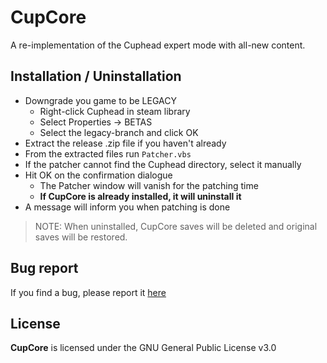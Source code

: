 # CupCore
A re-implementation of the Cuphead expert mode with all-new content.

## Installation / Uninstallation
- Downgrade you game to be LEGACY
  - Right-click Cuphead in steam library
  - Select Properties -> BETAS
  - Select the legacy-branch and click OK
- Extract the release .zip file if you haven't already
- From the extracted files run `Patcher.vbs`
- If the patcher cannot find the Cuphead directory, select it manually
- Hit OK on the confirmation dialogue
  - The Patcher window will vanish for the patching time
  - **If CupCore is already installed, it will uninstall it**
- A message will inform you when patching is done

> NOTE: When uninstalled, CupCore saves will be deleted and original saves will be restored.

## Bug report
If you find a bug, please report it [here](https://github.com/Grub4K/CupCore-dist/issues)

## License
**CupCore** is licensed under the GNU General Public License v3.0
